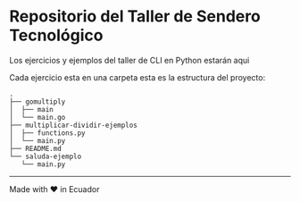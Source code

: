# Repositorio del Taller de Sendero Tecnológico

Los ejercicios y ejemplos del taller de CLI en Python estarán aqui

Cada ejercicio esta en una carpeta esta es la estructura del proyecto:

```
.
├── gomultiply
│  ├── main
│  └── main.go
├── multiplicar-dividir-ejemplos
│  ├── functions.py
│  └── main.py
├── README.md
└── saluda-ejemplo
   └── main.py
```

---

Made with ❤ in Ecuador
